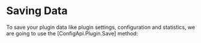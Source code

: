 # Saving Data

To save your plugin data like plugin settings, configuration and statistics, we are going to use the [ConfigApi.Plugin.Save] method:


